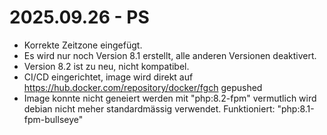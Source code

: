 
# 2025.09.26 - PS

- Korrekte Zeitzone eingefügt.
- Es wird nur noch Version 8.1 erstellt, alle anderen Versionen deaktivert.
- Version 8.2 ist zu neu, nicht kompatibel.
- CI/CD eingerichtet, image wird direkt auf https://hub.docker.com/repository/docker/fgch gepushed
- Image konnte nicht geneiert werden mit "php:8.2-fpm" vermutlich wird debian nicht meher standardmässig verwendet. Funktioniert: "php:8.1-fpm-bullseye"